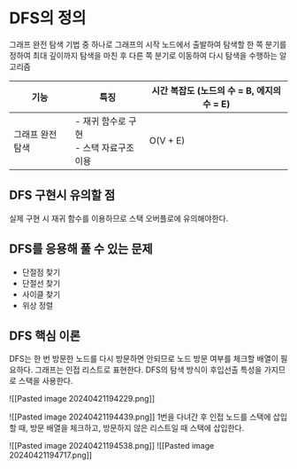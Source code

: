 # DFS의 정의
그래프 완전 탐색 기법 중 하나로 그래프의 시작 노드에서 출발하여 탐색할 한 쪽 분기를 정하여 최대 깊이까지 탐색을 마친 후 다른 쪽 분기로 이동하여 다시 탐색을 수행하는 알고리즘

| 기능        | 특징                          | 시간 복잡도 (노드의 수 = B, 에지의 수  = E) |
| --------- | --------------------------- | ------------------------------ |
| 그래프 완전 탐색 | - 재귀 함수로 구현<br>- 스택 자료구조 이용 | O(V + E)                       |
## DFS 구현시 유의할 점
실제 구현 시 재귀 함수를 이용하므로 스택 오버플로에 유의해야한다.

## DFS를 응용해 풀 수 있는 문제
- 단절점 찾기
- 단절선 찾기
- 사이클 찾기
- 위상 정렬

## DFS 핵심 이론
DFS는 한 번 방문한 노드를 다시 방문하면 안되므로 노드 방문 여부를 체크할 배열이 필요하다.
그래프는 인접 리스트로 표현한다.
DFS의 탐색 방식이 후입선출 특성을 가지므로 스택을 사용한다.

![[Pasted image 20240421194229.png]]

![[Pasted image 20240421194439.png]]
1번을 다녀간 후 인접 노드를 스택에 삽입할 때, 방문 배열을 체크하고, 방문하지 않은 리스트일 때 스택에 삽입한다.

![[Pasted image 20240421194538.png]]
![[Pasted image 20240421194717.png]]



